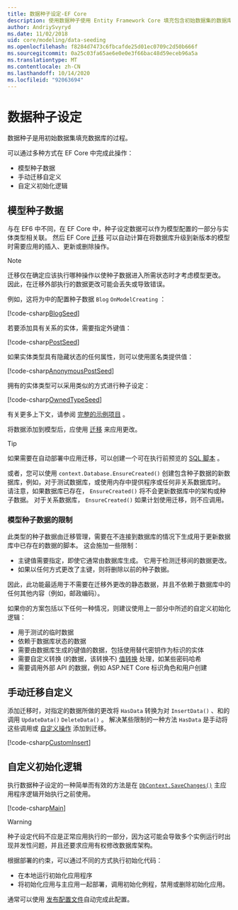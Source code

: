 ```yaml
---
title: 数据种子设定-EF Core
description: 使用数据种子使用 Entity Framework Core 填充包含初始数据集的数据库
author: AndriySvyryd
ms.date: 11/02/2018
uid: core/modeling/data-seeding
ms.openlocfilehash: f8284d7473c6fbcafde25d01ec0709c2d50b666f
ms.sourcegitcommit: 0a25c03fa65ae6e0e0e3f66bac48d59eceb96a5a
ms.translationtype: MT
ms.contentlocale: zh-CN
ms.lasthandoff: 10/14/2020
ms.locfileid: "92063694"
---
```

# <a name="data-seeding"></a>数据种子设定

数据种子是用初始数据集填充数据库的过程。

可以通过多种方式在 EF Core 中完成此操作：

* 模型种子数据
* 手动迁移自定义
* 自定义初始化逻辑

## <a name="model-seed-data"></a>模型种子数据

与在 EF6 中不同，在 EF Core 中，种子设定数据可以作为模型配置的一部分与实体类型相关联。 然后 EF Core [迁移](xref:core/managing-schemas/migrations/index) 可以自动计算在将数据库升级到新版本的模型时需要应用的插入、更新或删除操作。

> [!NOTE]
> 迁移仅在确定应该执行哪种操作以使种子数据进入所需状态时才考虑模型更改。 因此，在迁移外部执行的数据更改可能会丢失或导致错误。

例如，这将为中的配置种子数据 `Blog` `OnModelCreating` ：

[!code-csharp[BlogSeed](../../../samples/core/Modeling/DataSeeding/DataSeedingContext.cs?name=BlogSeed)]

若要添加具有关系的实体，需要指定外键值：

[!code-csharp[PostSeed](../../../samples/core/Modeling/DataSeeding/DataSeedingContext.cs?name=PostSeed)]

如果实体类型具有隐藏状态的任何属性，则可以使用匿名类提供值：

[!code-csharp[AnonymousPostSeed](../../../samples/core/Modeling/DataSeeding/DataSeedingContext.cs?name=AnonymousPostSeed)]

拥有的实体类型可以采用类似的方式进行种子设定：

[!code-csharp[OwnedTypeSeed](../../../samples/core/Modeling/DataSeeding/DataSeedingContext.cs?name=OwnedTypeSeed)]

有关更多上下文，请参阅 [完整的示例项目](https://github.com/dotnet/EntityFramework.Docs/tree/master/samples/core/Modeling/DataSeeding) 。

将数据添加到模型后，应使用 [迁移](xref:core/managing-schemas/migrations/index) 来应用更改。

> [!TIP]
> 如果需要在自动部署中应用迁移，可以创建一个可在执行前预览的 [SQL 脚本](xref:core/managing-schemas/migrations/index#generate-sql-scripts) 。

或者，您可以使用 `context.Database.EnsureCreated()` 创建包含种子数据的新数据库，例如，对于测试数据库，或使用内存中提供程序或任何非关系数据库时。 请注意，如果数据库已存在， `EnsureCreated()` 将不会更新数据库中的架构或种子数据。 对于关系数据库， `EnsureCreated()` 如果计划使用迁移，则不应调用。

### <a name="limitations-of-model-seed-data"></a>模型种子数据的限制

此类型的种子数据由迁移管理，需要在不连接到数据库的情况下生成用于更新数据库中已存在的数据的脚本。 这会施加一些限制：

* 主键值需要指定，即使它通常由数据库生成。 它用于检测迁移间的数据更改。
* 如果以任何方式更改了主键，则将删除以前的种子数据。

因此，此功能最适用于不需要在迁移外更改的静态数据，并且不依赖于数据库中的任何其他内容（例如，邮政编码）。

如果你的方案包括以下任何一种情况，则建议使用上一部分中所述的自定义初始化逻辑：

* 用于测试的临时数据
* 依赖于数据库状态的数据
* 需要由数据库生成的键值的数据，包括使用替代密钥作为标识的实体
* 需要自定义转换 (的数据，该转换不) [值转换](xref:core/modeling/value-conversions) 处理，如某些密码哈希
* 需要调用外部 API 的数据，例如 ASP.NET Core 标识角色和用户创建

## <a name="manual-migration-customization"></a>手动迁移自定义

添加迁移时，对指定的数据所做的更改将 `HasData` 转换为对 `InsertData()` 、和的调用 `UpdateData()` `DeleteData()` 。 解决某些限制的一种方法 `HasData` 是手动将这些调用或 [自定义操作](xref:core/managing-schemas/migrations/operations) 添加到迁移。

[!code-csharp[CustomInsert](../../../samples/core/Modeling/DataSeeding/Migrations/20181102235626_Initial.cs?name=CustomInsert)]

## <a name="custom-initialization-logic"></a>自定义初始化逻辑

执行数据种子设定的一种简单而有效的方法是在 [`DbContext.SaveChanges()`](xref:core/saving/index) 主应用程序逻辑开始执行之前使用。

[!code-csharp[Main](../../../samples/core/Modeling/DataSeeding/Program.cs?name=CustomSeeding)]

> [!WARNING]
> 种子设定代码不应是正常应用执行的一部分，因为这可能会导致多个实例运行时出现并发性问题，并且还要求应用有权修改数据库架构。

根据部署的约束，可以通过不同的方式执行初始化代码：

* 在本地运行初始化应用程序
* 将初始化应用与主应用一起部署，调用初始化例程，禁用或删除初始化应用。

通常可以使用 [发布配置文件](/aspnet/core/host-and-deploy/visual-studio-publish-profiles)自动完成此配置。
